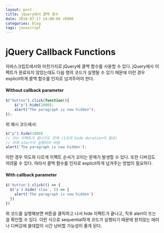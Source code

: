 ```yaml
---
layout: post
title: jQuery에서 콜백 함수
date: 2018-07-17 14:00:00 +0900
categories: blog
tags: javascript
---
```


# jQuery Callback Functions

자바스크립트에서와 마찬가지로 jQuery에 콜백 함수를 사용할 수 있다. jQuery에서 이펙트가 완료되지 않았는데도 다음 행의 코드가 실행될 수 있기 때문에 이런 경우 explicit하게 콜백 함수를 인자로 넘겨주어야 한다.



#### Without callback parameter

```javascript
$("button").click(function(){
    $("p").hide(1000);
    alert("The paragraph is now hidden");
});
```

위 예시 코드에서:

```javascript
$("p").hide(1000) 
// 라는 이펙트가 끝나기도 전에 (1초의 hide duration이 필요)
// 아래 alert이 실행되어 버림
alert('The paragraph is now hidden');
```

이런 경우 의도와 다르게 이펙트 순서가 꼬이는 문제가 발생할 수 있다. 또한 디버깅도 어려울 수 있다. 따라서 콜백 함수를 인자로 explicit하게 넘겨주는 방법이 필요하다.



#### With callback parameter

```javascript
$('button').click(() => {
  $('p').hide('slow', () => {
    alert('The paragraph is now hidden')
  })
})
```

위 코드를 실행해보면 버튼을 클릭하고 나서 hide 이펙트가 끝나고, 직후 alert이 뜨는 걸 확인할 수 있다. 이런 식으로 sequential하게 코드가 실행되기 때문에 원치않는 에러나 디버깅에 쓸데없이 시간 낭비할 가능성이 줄게 된다.